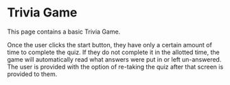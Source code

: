 # Trivia Game
This page contains a basic Trivia Game.

Once the user clicks the start button, they have only a certain amount of time to complete the quiz. If they do not complete it in the allotted time, the game will automatically read what answers were put in or left un-answered. The user is provided with the option of re-taking the quiz after that screen is provided to them.
